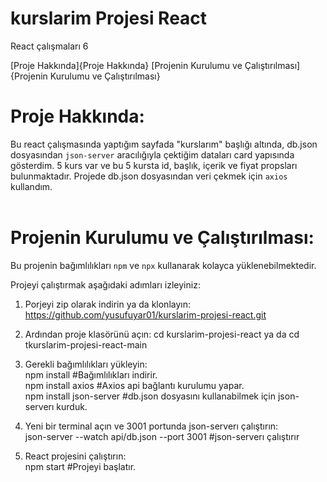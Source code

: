 # kurslarim Projesi React

 React çalışmaları 6

 [Proje Hakkında]{Proje Hakkında}
 [Projenin Kurulumu ve Çalıştırılması]{Projenin Kurulumu ve Çalıştırılması}


# Proje Hakkında:  
 Bu react çalışmasında yaptığım sayfada "kurslarım" başlığı altında, db.json dosyasından `json-server` aracılığıyla çektiğim dataları card yapısında gösterdim. 5 kurs var ve bu 5 kursta id, başlık, içerik ve fiyat propsları bulunmaktadır. Projede db.json dosyasından veri çekmek için `axios` kullandım. 
<br/>
<br/>
# Projenin Kurulumu ve Çalıştırılması:  <br/>
Bu projenin bağımlılıkları `npm` ve `npx` kullanarak kolayca yüklenebilmektedir.

 Projeyi çalıştırmak aşağıdaki adımları izleyiniz:
 1) Porjeyi zip olarak indirin ya da klonlayın:
 https://github.com/yusufuyar01/kurslarim-projesi-react.git
 
2) Ardından proje klasörünü açın:
   cd kurslarim-projesi-react ya da  cd tkurslarim-projesi-react-main
3) Gerekli bağımlılıkları yükleyin:<br/>
 npm install  #Bağımlılıkları indirir. <br/> 
 npm install axios  #Axios api bağlantı kurulumu yapar.<br/>
 npm install json-server  #db.json dosyasını kullanabilmek için json-serverı kurduk.<br/>
4) Yeni bir terminal açın ve 3001 portunda json-serverı çalıştırın:<br/>
 json-server --watch api/db.json --port 3001 #json-serverı çalıştırır
5)  React projesini çalıştırın:<br/>
 npm start  #Projeyi başlatır.<br/>
 
 
<br/>


